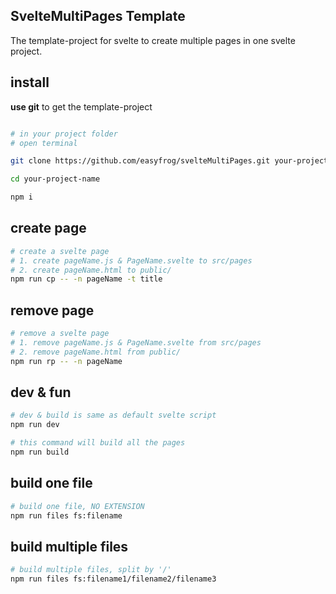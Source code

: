 ## SvelteMultiPages Template

The template-project for svelte to create multiple pages in one svelte project.

## install

**use git** to get the template-project

```bash

# in your project folder
# open terminal

git clone https://github.com/easyfrog/svelteMultiPages.git your-project-name

cd your-project-name

npm i

```


## create page

```bash 
# create a svelte page
# 1. create pageName.js & PageName.svelte to src/pages
# 2. create pageName.html to public/
npm run cp -- -n pageName -t title
```

## remove page

```bash 
# remove a svelte page
# 1. remove pageName.js & PageName.svelte from src/pages
# 2. remove pageName.html from public/
npm run rp -- -n pageName
```

## dev & fun

```bash 
# dev & build is same as default svelte script
npm run dev

# this command will build all the pages
npm run build
```

## build one file

```bash 
# build one file, NO EXTENSION
npm run files fs:filename
```

## build multiple files

```bash 
# build multiple files, split by '/'
npm run files fs:filename1/filename2/filename3

```


